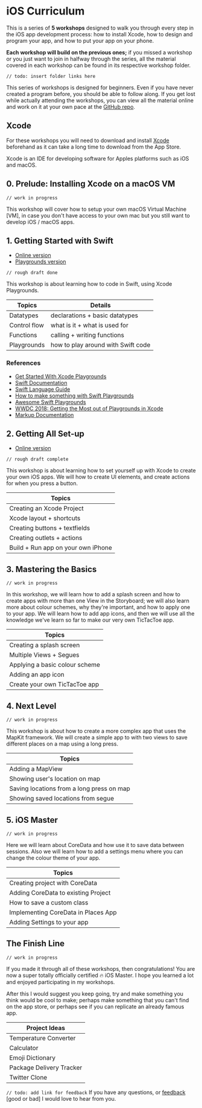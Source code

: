 # iOS Curriculum

This is a series of **5 workshops** designed to walk you through every step in the iOS app development process: how to install Xcode, how to design and program your app, and how to put your app on your phone.

**Each workshop will build on the previous ones;** if you missed a workshop or you just want to join in halfway through the series, all the material covered in each workshop can be found in its respective workshop folder.

`// todo: insert folder links here`

This series of workshops is designed for beginners. Even if you have never created a program before, you should be able to follow along. If you get lost while actually attending the workshops, you can view all the material online and work on it at your own pace at the [GitHub repo](github.com/riconaranjo/iOS-Curriculum/tree/master).

## Xcode

For these workshops you will need to download and install [Xcode](https://apps.apple.com/ca/app/xcode/id497799835) beforehand as it can take a long time to download from the App Store.

Xcode is an IDE for developing software for Apples platforms such as iOS and macOS.

## 0. Prelude: Installing Xcode on a macOS VM

`// work in progress`

This workshop will cover how to setup your own macOS Virtual Machine [VM], in case you don't have access to your own mac but you still want to develop iOS / macOS apps.

## 1. Getting Started with Swift

- [Online version](https://github.com/riconaranjo/iOS-Curriculum/blob/master/Workshop%201/Workshop%201.md)
- [Playgrounds version](https://github.com/riconaranjo/iOS-Curriculum/blob/master/Workshop%201/workshop%201.playground.zip)

`// rough draft done`

This workshop is about learning how to code in Swift, using Xcode Playgrounds.

| Topics       | Details                            |
| ------------ | ---------------------------------- |
| Datatypes    | declarations + basic datatypes     |
| Control flow | what is it + what is used for      |
| Functions    | calling + writing functions        |
| Playgrounds  | how to play around with Swift code |

### References

- [Get Started With Xcode Playgrounds](https://learnappmaking.com/xcode-playground-get-started-with-swift/)
- [Swift Documentation](https://developer.apple.com/reference/swift)
- [Swift Language Guide](https://docs.swift.org/swift-book/LanguageGuide/TheBasics.html)
- [How to make something with Swift Playgrounds](https://www.freecodecamp.org/news/how-to-make-something-with-swift-playgrounds-33e560b84184/)
- [Awesome Swift Playgrounds](https://github.com/uraimo/Awesome-Swift-Playgrounds)
- [WWDC 2018: Getting the Most out of Playgrounds in Xcode](https://developer.apple.com/videos/play/wwdc2018/402/)
- [Markup Documentation](https://developer.apple.com/library/archive/documentation/Xcode/Reference/xcode_markup_formatting_ref/AddingMarkup.html#//apple_ref/doc/uid/TP40016497-CH100-SW1)

## 2. Getting All Set-up

- [Online version](https://github.com/riconaranjo/iOS-Curriculum/blob/master/Workshop%202/Workshop%202.md)

`// rough draft complete`

This workshop is about learning how to set yourself up with Xcode to create your own iOS apps. We will how to create UI elements, and create actions for when you press a button.

| Topics                             |
| ---------------------------------- |
| Creating an Xcode Project          |
| Xcode layout + shortcuts           |
| Creating buttons + textfields      |
| Creating outlets + actions         |
| Build + Run app on your own iPhone |

## 3. Mastering the Basics

`// work in progress`

In this workshop, we will learn how to add a splash screen and how to create apps with more than one View in the Storyboard; we will also learn more about colour schemes, why they're important, and how to apply one to your app. We will learn how to add app icons, and then we will use all the knowledge we've learn so far to make our very own TicTacToe app.

| Topics                         |
| ------------------------------ |
| Creating a splash screen       |
| Multiple Views + Segues        |
| Applying a basic colour scheme |
| Adding an app icon             |
| Create your own TicTacToe app  |

## 4. Next Level

`// work in progress`

This workshop is about how to create a more complex app that uses the MapKit framework. We will create a simple app to with two views to save different places on a map using a long press.

| Topics                                    |
| ----------------------------------------- |
| Adding a MapView                          |
| Showing user's location on map            |
| Saving locations from a long press on map |
| Showing saved locations from segue        |

## 5. iOS Master

`// work in progress`

Here we will learn about CoreData and how use it to save data between sessions. Also we will learn how to add a settings menu where you can change the colour theme of your app.

| Topics                              |
| ----------------------------------- |
| Creating project with CoreData      |
| Adding CoreData to existing Project |
| How to save a custom class          |
| Implementing CoreData in Places App |
| Adding Settings to your app         |

## The Finish Line

`// work in progress`

If you made it through all of these workshops, then congratulations! You are now a super totally officially certified 🔥 iOS Master. I hope you learned a lot and enjoyed participating in my workshops.

After this I would suggest you keep going, try and make something you think would be cool to make; perhaps make something that you can't find on the app store, or perhaps see if you can replicate an already famous app.

| Project Ideas            |
| ------------------------ |
| Temperature Converter    |
| Calculator               |
| Emoji Dictionary         |
| Package Delivery Tracker |
| Twitter Clone            |

`// todo: add link for feedback`
If you have any questions, or [feedback]() [good or bad] I would love to hear from you.
